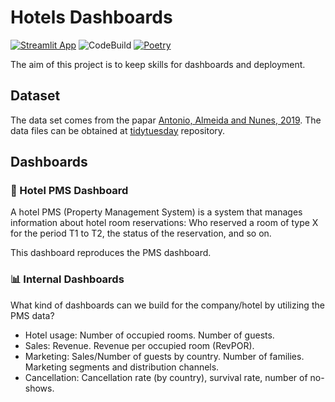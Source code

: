 # Hotels Dashboards

[![Streamlit App](https://static.streamlit.io/badges/streamlit_badge_black_white.svg)](https://stdiff-hotels-streamlit-app-m5ge83.streamlit.app/)
![CodeBuild](https://codebuild.eu-central-1.amazonaws.com/badges?uuid=eyJlbmNyeXB0ZWREYXRhIjoiNmpaUEppcDdWRnNOaWJaTHFBN3BvZENRU1FFcmdiOCtyQnJCVHpscUFqMkpVbzJkNXlxNHVUWXVvcWZJclBxQ0xYUWwvVy9WL3JYQXVBcVNUV3ZyMjIwPSIsIml2UGFyYW1ldGVyU3BlYyI6IkQ4TDZBY01pWVVleFRlVjAiLCJtYXRlcmlhbFNldFNlcmlhbCI6MX0%3D&branch=main)
[![Poetry](https://img.shields.io/endpoint?url=https://python-poetry.org/badge/v0.json)](https://python-poetry.org/)

The aim of this project is to keep skills for dashboards and deployment. 

## Dataset

The data set comes from the papar [Antonio, Almeida and Nunes, 2019](https://doi.org/10.1016/j.dib.2018.11.126). 
The data files can be obtained at 
[tidytuesday](https://github.com/rfordatascience/tidytuesday/tree/master/data/2020/2020-02-11) repository.

## Dashboards 

### 📖 Hotel PMS Dashboard

A hotel PMS (Property Management System) is a system that manages information about hotel room reservations:
Who reserved a room of type X for the period T1 to T2, the status of the reservation, and so on.

This dashboard reproduces the PMS dashboard.

### 📊 Internal Dashboards

What kind of dashboards can we build for the company/hotel by utilizing the PMS data? 

- Hotel usage: Number of occupied rooms. Number of guests.
- Sales: Revenue. Revenue per occupied room (RevPOR).
- Marketing: Sales/Number of guests by country. Number of families. Marketing segments and distribution channels. 
- Cancellation: Cancellation rate (by country), survival rate, number of no-shows. 


